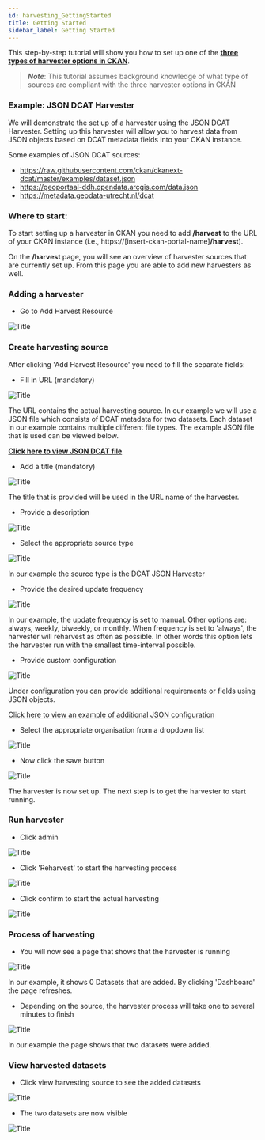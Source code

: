 ```yaml
---
id: harvesting_GettingStarted
title: Getting Started
sidebar_label: Getting Started
---
```





This step-by-step tutorial will show you how to set up one of the **[three types of harvester options in CKAN](harvesting_Harvesting#types-of-harvesters)**. 

>***Note***: This tutorial assumes background knowledge of what type of sources are compliant with the three harvester options in CKAN

### Example: JSON DCAT Harvester

We will demonstrate the set up of a harvester using the JSON DCAT Harvester. Setting up this harvester will allow you to harvest data from JSON objects based on DCAT metadata fields into your CKAN instance. 

Some examples of JSON DCAT sources:

* https://raw.githubusercontent.com/ckan/ckanext-dcat/master/examples/dataset.json
* https://geoportaal-ddh.opendata.arcgis.com/data.json
* https://metadata.geodata-utrecht.nl/dcat

### Where to start:

To start setting up a harvester in CKAN you need to add **/harvest** to the URL of your CKAN instance (i.e., https://[insert-ckan-portal-name]**/harvest**).

On the **/harvest** page, you will see an overview of harvester sources that are currently set up. From this page you are able to add new harvesters as well.

### Adding a harvester

- Go to Add Harvest Resource

![Title](assets/Dataplatform/Harvesting/Adding_harvest_source2.PNG)


### Create harvesting source

After clicking 'Add Harvest Resource' you need to fill the separate fields:

* Fill in URL (mandatory)

![Title](assets/Dataplatform/Harvesting/URL_field.PNG)

The URL contains the actual harvesting source. In our example we will use a JSON file which consists of DCAT metadata for two datasets. Each dataset in our example contains multiple different file types. The example JSON file that is used can be viewed below.

**[Click here to view JSON DCAT file](assets/Dataplatform/Harvesting/Example_file.json)**

* Add a title (mandatory)

![Title](assets/Dataplatform/Harvesting/Title.PNG)

The title that is provided will be used in the URL name of the harvester.

* Provide a description

![Title](assets/Dataplatform/Harvesting/Description.PNG)

* Select the appropriate source type

![Title](assets/Dataplatform/Harvesting/Source_type.PNG)

In our example the source type is the DCAT JSON Harvester

* Provide the desired update frequency

![Title](assets/Dataplatform/Harvesting/Frequency.PNG)

In our example, the update frequency is set to manual. Other options are: always, weekly, biweekly, or monthly.
When frequency is set to 'always', the harvester will reharvest as often as possible. In other words this option lets the harvester run with the smallest time-interval possible.

* Provide custom configuration

![Title](assets/Dataplatform/Harvesting/Config.PNG)

Under configuration you can provide additional requirements or fields using JSON objects.

[Click here to view an example of additional JSON configuration](assets/Dataplatform/Harvesting/example2.json)

* Select the appropriate organisation from a dropdown list

![Title](assets/Dataplatform/Harvesting/Organisation.PNG)

* Now click the save button  

![Title](assets/Dataplatform/Harvesting/Save.PNG)

The harvester is now set up. The next step is to get the harvester to start running.

### Run harvester

- Click admin

![Title](assets/Dataplatform/Harvesting/Click_admin.PNG)

- Click 'Reharvest' to start the harvesting process

![Title](assets/Dataplatform/Harvesting/Click_reharvest.PNG)

- Click confirm to start the actual harvesting

![Title](assets/Dataplatform/Harvesting/Click_confirm.PNG)

### Process of harvesting

- You will now see a page that shows that the harvester is running

![Title](assets/Dataplatform/Harvesting/Harvester_running.PNG)

In our example, it shows 0 Datasets that are added. By clicking 'Dashboard' the page refreshes. 

- Depending on the source, the harvester process will take one to several minutes to finish

![Title](assets/Dataplatform/Harvesting/Harvester_done.PNG)

In our example the page shows that two datasets were added. 

### View harvested datasets

* Click view harvesting source to see the added datasets

![Title](assets/Dataplatform/Harvesting/View.PNG)

* The two datasets are now visible 

![Title](assets/Dataplatform/Harvesting/Datasets.PNG)
